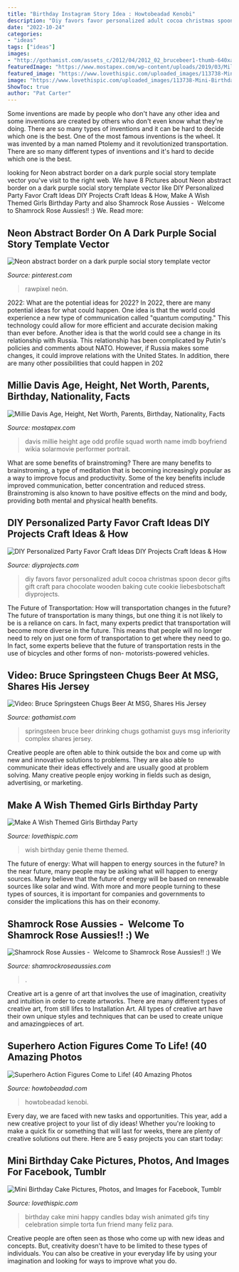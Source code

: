 ```yaml
---
title: "Birthday Instagram Story Idea : Howtobeadad Kenobi"
description: "Diy favors favor personalized adult cocoa christmas spoon decor gifts gift craft para chocolate wooden baking cute cookie liebesbotschaft diyprojects"
date: "2022-10-24"
categories:
- "ideas"
tags: ["ideas"]
images:
- "http://gothamist.com/assets_c/2012/04/2012_02_brucebeer1-thumb-640xauto-706235.jpg"
featuredImage: "https://www.mostapex.com/wp-content/uploads/2019/03/Millie-Davis-Pics-683x1024.jpg"
featured_image: "https://www.lovethispic.com/uploaded_images/113738-Mini-Birthday-Cake.gif?1"
image: "https://www.lovethispic.com/uploaded_images/113738-Mini-Birthday-Cake.gif?1"
ShowToc: true
author: "Pat Carter"
---
```



Some inventions are made by people who don't have any other idea and some inventions are created by others who don't even know what they're doing. There are so many types of inventions and it can be hard to decide which one is the best. One of the most famous inventions is the wheel. It was invented by a man named Ptolemy and it revolutionized transportation. There are so many different types of inventions and it's hard to decide which one is the best.

	

		
looking for Neon abstract border on a dark purple social story template vector you've visit to the right web. We have 8 Pictures about Neon abstract border on a dark purple social story template vector like DIY Personalized Party Favor Craft Ideas DIY Projects Craft Ideas &amp; How, Make A Wish Themed Girls Birthday Party and also Shamrock Rose Aussies - ﻿﻿﻿ Welcome to Shamrock Rose Aussies!! :) We. Read more:
		
    
## Neon Abstract Border On A Dark Purple Social Story Template Vector

<img loading=lazy src="https://i.pinimg.com/736x/67/3a/da/673adad41eb353dc32b06f52004e1457.jpg" onerror="this.onerror=null;this.src='https://tse4.mm.bing.net/th?id=OIP.zkF08m7wbI13wovR9-sQxgHaNJ&amp;pid=15.1';" alt="Neon abstract border on a dark purple social story template vector">

_Source: pinterest.com_

>rawpixel neón. 

	

2022: What are the potential ideas for 2022?
In 2022, there are many potential ideas for what could happen. One idea is that the world could experience a new type of communication called "quantum computing." This technology could allow for more efficient and accurate decision making than ever before. Another idea is that the world could see a change in its relationship with Russia. This relationship has been complicated by Putin's policies and comments about NATO. However, if Russia makes some changes, it could improve relations with the United States. In addition, there are many other possibilities that could happen in 202
    
## Millie Davis Age, Height, Net Worth, Parents, Birthday, Nationality, Facts

<img loading=lazy src="https://www.mostapex.com/wp-content/uploads/2019/03/Millie-Davis-Pics-683x1024.jpg" onerror="this.onerror=null;this.src='https://tse2.mm.bing.net/th?id=OIP.HT6L6OeHQihE8e1I6tjpYwHaLG&amp;pid=15.1';" alt="Millie Davis Age, Height, Net Worth, Parents, Birthday, Nationality, Facts">

_Source: mostapex.com_

>davis millie height age odd profile squad worth name imdb boyfriend wikia solarmovie performer portrait. 

	

What are some benefits of brainstroming?
There are many benefits to brainstroming, a type of meditation that is becoming increasingly popular as a way to improve focus and productivity. Some of the key benefits include improved communication, better concentration and reduced stress. Brainstroming is also known to have positive effects on the mind and body, providing both mental and physical health benefits.

    
## DIY Personalized Party Favor Craft Ideas DIY Projects Craft Ideas &amp; How

<img loading=lazy src="https://diyprojects.com/wp-content/uploads/2015/12/partfavors07.jpg" onerror="this.onerror=null;this.src='https://tse3.mm.bing.net/th?id=OIP.WtrdPkr2T3-BXN7TD8KPOwHaLC&amp;pid=15.1';" alt="DIY Personalized Party Favor Craft Ideas DIY Projects Craft Ideas &amp; How">

_Source: diyprojects.com_

>diy favors favor personalized adult cocoa christmas spoon decor gifts gift craft para chocolate wooden baking cute cookie liebesbotschaft diyprojects. 

	

The Future of Transportation: How will transportation changes in the future?
The future of transportation is many things, but one thing it is not likely to be is a reliance on cars. In fact, many experts predict that transportation will become more diverse in the future. This means that people will no longer need to rely on just one form of transportation to get where they need to go. In fact, some experts believe that the future of transportation rests in the use of bicycles and other forms of non- motorists-powered vehicles.

    
## Video: Bruce Springsteen Chugs Beer At MSG, Shares His Jersey

<img loading=lazy src="http://gothamist.com/assets_c/2012/04/2012_02_brucebeer1-thumb-640xauto-706235.jpg" onerror="this.onerror=null;this.src='https://tse3.mm.bing.net/th?id=OIP.Di2joEb7w-6ZHyY_xaTpggHaEm&amp;pid=15.1';" alt="Video: Bruce Springsteen Chugs Beer At MSG, Shares His Jersey">

_Source: gothamist.com_

>springsteen bruce beer drinking chugs gothamist guys msg inferiority complex shares jersey. 

	

Creative people are often able to think outside the box and come up with new and innovative solutions to problems. They are also able to communicate their ideas effectively and are usually good at problem solving. Many creative people enjoy working in fields such as design, advertising, or marketing.

    
## Make A Wish Themed Girls Birthday Party

<img loading=lazy src="https://www.lovethispic.com/uploaded_images/blogs/36-1406475123-4-3.jpeg" onerror="this.onerror=null;this.src='https://tse4.mm.bing.net/th?id=OIP.oraTEXKTmPm3SBs4XT0_TwHaLJ&amp;pid=15.1';" alt="Make A Wish Themed Girls Birthday Party">

_Source: lovethispic.com_

>wish birthday genie theme themed. 

	

The future of energy: What will happen to energy sources in the future?
In the near future, many people may be asking what will happen to energy sources. Many believe that the future of energy will be based on renewable sources like solar and wind. With more and more people turning to these types of sources, it is important for companies and governments to consider the implications this has on their economy.

    
## Shamrock Rose Aussies - ﻿﻿﻿ Welcome To Shamrock Rose Aussies!! :) We

<img loading=lazy src="http://shamrockroseaussies.com/yahoo_site_admin/assets/images/DSC_0761.238211019_std.JPG" onerror="this.onerror=null;this.src='https://tse3.mm.bing.net/th?id=OIP.t8pn0-FnxAD9DWiRM-LbngHaE-&amp;pid=15.1';" alt="Shamrock Rose Aussies - ﻿﻿﻿ Welcome to Shamrock Rose Aussies!! :) We">

_Source: shamrockroseaussies.com_

>. 

	

Creative art is a genre of art that involves the use of imagination, creativity and intuition in order to create artworks. There are many different types of creative art, from still lifes to Installation Art. All types of creative art have their own unique styles and techniques that can be used to create unique and amazingpieces of art.

    
## Superhero Action Figures Come To Life! (40 Amazing Photos

<img loading=lazy src="https://www.howtobeadad.com/wp-content/uploads/2017/02/actionfigurephotos-22.jpg" onerror="this.onerror=null;this.src='https://tse3.mm.bing.net/th?id=OIP.6NAafgZd7TbLBZhVa1HBsgHaLN&amp;pid=15.1';" alt="Superhero Action Figures Come to Life! (40 Amazing Photos">

_Source: howtobeadad.com_

>howtobeadad kenobi. 

	

Every day, we are faced with new tasks and opportunities. This year, add a new creative project to your list of diy ideas! Whether you're looking to make a quick fix or something that will last for weeks, there are plenty of creative solutions out there. Here are 5 easy projects you can start today: 

    
## Mini Birthday Cake Pictures, Photos, And Images For Facebook, Tumblr

<img loading=lazy src="https://www.lovethispic.com/uploaded_images/113738-Mini-Birthday-Cake.gif?1" onerror="this.onerror=null;this.src='https://tse1.mm.bing.net/th?id=OIP.gBDp8nlUzV-N72vMP1ip-QHaLG&amp;pid=15.1';" alt="Mini Birthday Cake Pictures, Photos, and Images for Facebook, Tumblr">

_Source: lovethispic.com_

>birthday cake mini happy candles bday wish animated gifs tiny celebration simple torta fun friend many feliz para. 

	

Creative people are often seen as those who come up with new ideas and concepts. But, creativity doesn't have to be limited to these types of individuals. You can also be creative in your everyday life by using your imagination and looking for ways to improve what you do.


